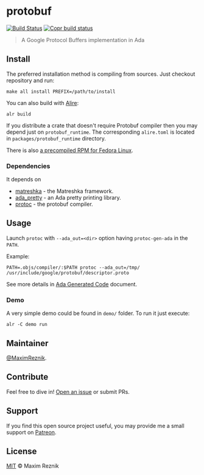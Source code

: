 # protobuf

[![Build Status](https://github.com/reznikmm/protobuf/workflows/Build/badge.svg)](https://github.com/reznikmm/protobuf/actions)
[![Copr build status](https://copr.fedorainfracloud.org/coprs/reznik/ada/package/ada-protobuf/status_image/last_build.png)](https://copr.fedorainfracloud.org/coprs/reznik/ada)

> A Google Protocol Buffers implementation in Ada

## Install

The preferred installation method is compiling from sources. Just checkout repository and run:
```
make all install PREFIX=/path/to/install
```

You can also build with [Alire](https://alire.ada.dev/):

    alr build

If you distribute a crate that doesn't require Protobuf compiler then
you may depend just on `protobuf_runtime`. The corresponding `alire.toml`
is located in `packages/protobuf_runtime` directory.

There is also [a precompiled RPM for Fedora Linux](https://copr.fedorainfracloud.org/coprs/reznik/ada/).

### Dependencies
It depends on
* [matreshka](https://github.com/godunko/matreshka) - the Matreshka framework.
* [ada_pretty](https://github.com/reznikmm/ada-pretty) - an Ada pretty printing library.
* [protoc](https://github.com/protocolbuffers/protobuf) - the protobuf compiler.

## Usage
Launch `protoc` with `--ada_out=<dir>` option having `protoc-gen-ada` in
the `PATH`.

Example:

```
PATH=.objs/compiler/:$PATH protoc --ada_out=/tmp/ /usr/include/google/protobuf/descriptor.proto
```

See more details in [Ada Generated Code](docs/generated_code.md) document.

### Demo

A very simple demo could be found in `demo/` folder. To run it just execute:

```shell
alr -C demo run
```

## Maintainer

[@MaximReznik](https://github.com/reznikmm).

## Contribute

Feel free to dive in!
[Open an issue](https://github.com/reznikmm/protobuf/issues/new)
or submit PRs.

## Support

If you find this open source project useful, you may provide me a small support
on [Patreon](https://www.patreon.com/ada_re).

## License

[MIT](LICENSE) © Maxim Reznik

